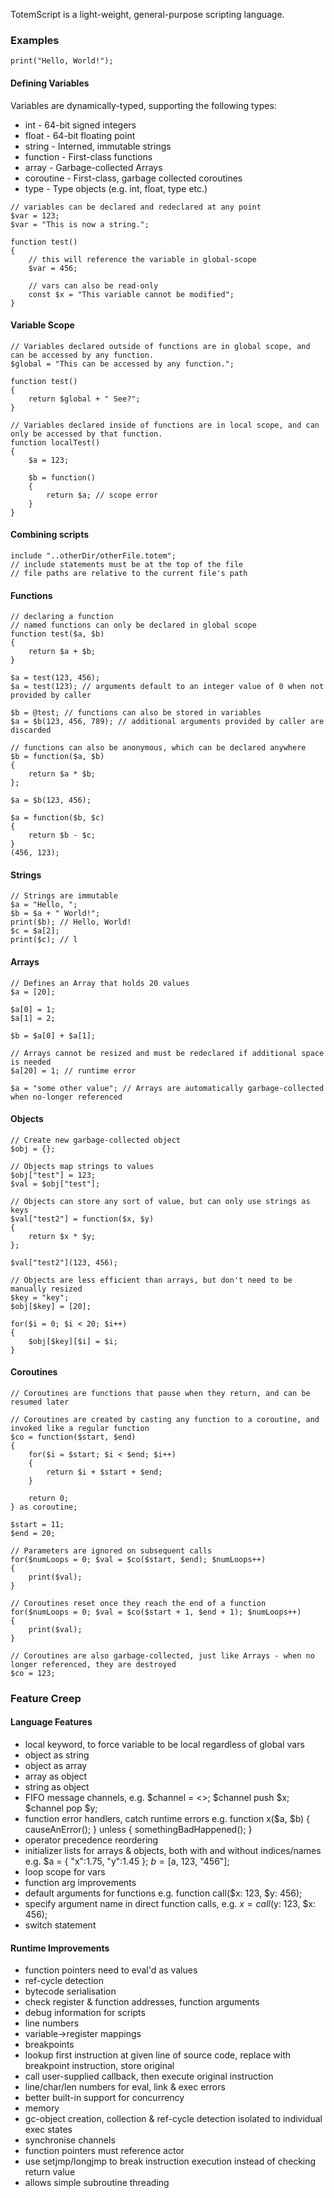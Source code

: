 TotemScript is a light-weight, general-purpose scripting language.
### Examples
```
print("Hello, World!");
```
#### Defining Variables
Variables are dynamically-typed, supporting the following types:
* int - 64-bit signed integers
* float - 64-bit floating point
* string - Interned, immutable strings
* function - First-class functions
* array - Garbage-collected Arrays
* coroutine - First-class, garbage collected coroutines
* type - Type objects (e.g. int, float, type etc.)
```
// variables can be declared and redeclared at any point
$var = 123;
$var = "This is now a string.";

function test()
{
    // this will reference the variable in global-scope
    $var = 456;

    // vars can also be read-only
    const $x = "This variable cannot be modified";
}
```
#### Variable Scope
```
// Variables declared outside of functions are in global scope, and can be accessed by any function.
$global = "This can be accessed by any function.";

function test()
{
    return $global + " See?";
}

// Variables declared inside of functions are in local scope, and can only be accessed by that function.
function localTest()
{
    $a = 123;

    $b = function()
    {
        return $a; // scope error
    }
}

```
#### Combining scripts
```
include "..otherDir/otherFile.totem";
// include statements must be at the top of the file
// file paths are relative to the current file's path
```
#### Functions
```
// declaring a function
// named functions can only be declared in global scope
function test($a, $b)
{
    return $a + $b;
}

$a = test(123, 456); 
$a = test(123); // arguments default to an integer value of 0 when not provided by caller

$b = @test; // functions can also be stored in variables
$a = $b(123, 456, 789); // additional arguments provided by caller are discarded

// functions can also be anonymous, which can be declared anywhere
$b = function($a, $b)
{
    return $a * $b;
};

$a = $b(123, 456);

$a = function($b, $c)
{
    return $b - $c;
}
(456, 123);
```
#### Strings
```
// Strings are immutable
$a = "Hello, ";
$b = $a + " World!";
print($b); // Hello, World!
$c = $a[2];
print($c); // l
```
#### Arrays
```
// Defines an Array that holds 20 values
$a = [20];

$a[0] = 1;
$a[1] = 2;

$b = $a[0] + $a[1];

// Arrays cannot be resized and must be redeclared if additional space is needed
$a[20] = 1; // runtime error

$a = "some other value"; // Arrays are automatically garbage-collected when no-longer referenced
```
#### Objects
```
// Create new garbage-collected object
$obj = {};

// Objects map strings to values
$obj["test"] = 123;
$val = $obj["test"];

// Objects can store any sort of value, but can only use strings as keys
$val["test2"] = function($x, $y)
{
    return $x * $y;
};

$val["test2"](123, 456);

// Objects are less efficient than arrays, but don't need to be manually resized
$key = "key";
$obj[$key] = [20];

for($i = 0; $i < 20; $i++)
{
    $obj[$key][$i] = $i;
}
```
#### Coroutines
```
// Coroutines are functions that pause when they return, and can be resumed later

// Coroutines are created by casting any function to a coroutine, and invoked like a regular function
$co = function($start, $end)
{
    for($i = $start; $i < $end; $i++)
    {
        return $i + $start + $end;
    }

    return 0;
} as coroutine;

$start = 11;
$end = 20;

// Parameters are ignored on subsequent calls
for($numLoops = 0; $val = $co($start, $end); $numLoops++)
{
    print($val);
}

// Coroutines reset once they reach the end of a function
for($numLoops = 0; $val = $co($start + 1, $end + 1); $numLoops++)
{
    print($val);
}

// Coroutines are also garbage-collected, just like Arrays - when no longer referenced, they are destroyed
$co = 123;
```
### Feature Creep
#### Language Features
* local keyword, to force variable to be local regardless of global vars
* object as string
* object as array
* array as object
* string as object
* FIFO message channels, e.g. $channel = <>; $channel push $x; $channel pop $y;
* function error handlers, catch runtime errors e.g. function x($a, $b) { causeAnError(); } unless { somethingBadHappened(); }
* operator precedence reordering
* initializer lists for arrays & objects, both with and without indices/names e.g. $a = { "x":1.75, "y":1.45 }; $b = [$a, 123, "456"];
* loop scope for vars
* function arg improvements
 * default arguments for functions e.g. function call($x: 123, $y: 456);
 * specify argument name in direct function calls, e.g. $x = call($y: 123, $x: 456);
* switch statement

#### Runtime Improvements
* function pointers need to eval'd as values
* ref-cycle detection
* bytecode serialisation
 * check register & function addresses, function arguments
* debug information for scripts
 * line numbers
 * variable->register mappings
* breakpoints
 * lookup first instruction at given line of source code, replace with breakpoint instruction, store original
 * call user-supplied callback, then execute original instruction
* line/char/len numbers for eval, link & exec errors
* better built-in support for concurrency
 * memory
  * gc-object creation, collection & ref-cycle detection isolated to individual exec states
  * synchronise channels
 * function pointers must reference actor
* use setjmp/longjmp to break instruction execution instead of checking return value
 * allows simple subroutine threading
